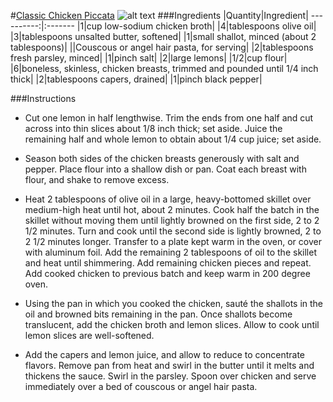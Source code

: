 #[Classic Chicken Piccata](http://food52.com/recipes/26564-classic-chicken-piccata)
![alt text](https://images.food52.com/1fpa_0b2xJeDtlFbKoVW6thNXBY=/753x502/da54cfd6-7a62-4e48-89b7-c1533bbaf8de--2014-0225_CP_classic-chicken-piccata-005.jpg)
###Ingredients
|Quantity|Ingredient|
----------:|:-------
|1|cup low-sodium chicken broth|
|4|tablespoons olive oil|
|3|tablespoons unsalted butter, softened|
|1|small shallot, minced (about 2 tablespoons)|
||Couscous or angel hair pasta, for serving|
|2|tablespoons fresh parsley, minced|
|1|pinch salt|
|2|large lemons|
|1/2|cup flour|
|6|boneless, skinless, chicken breasts, trimmed and pounded until 1/4 inch thick|
|2|tablespoons capers, drained|
|1|pinch black pepper|

###Instructions

* Cut one lemon in half lengthwise. Trim the ends from one half and cut across into thin slices about 1/8 inch thick; set aside. Juice the remaining half and whole lemon to obtain about 1/4 cup juice; set aside.

* Season both sides of the chicken breasts generously with salt and pepper. Place flour into a shallow dish or pan. Coat each breast with flour, and shake to remove excess.

* Heat 2 tablespoons of olive oil in a large, heavy-bottomed skillet over medium-high heat until hot, about 2 minutes. Cook half the batch in the skillet without moving them until lightly browned on the first side, 2 to 2 1/2 minutes. Turn and cook until the second side is lightly browned, 2 to 2 1/2 minutes longer. Transfer to a plate kept warm in the oven, or cover with aluminum foil. Add the remaining 2 tablespoons of oil to the skillet and heat until shimmering. Add remaining chicken pieces and repeat.  Add cooked chicken to previous batch and keep warm in 200 degree oven.

* Using the pan in which you cooked the chicken, sauté the shallots in the oil and browned bits remaining in the pan.  Once shallots become translucent, add the chicken broth and lemon slices.  Allow to cook until lemon slices are well-softened.

* Add the capers and lemon juice, and allow to reduce to concentrate flavors.  Remove pan from heat and swirl in the butter until it melts and thickens the sauce. Swirl in the parsley. Spoon over chicken and serve immediately over a bed of couscous or angel hair pasta.